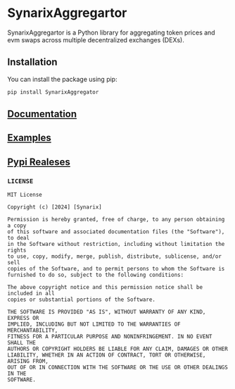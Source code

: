 # SynarixAggregartor

SynarixAggregartor is a Python library for aggregating token prices and evm swaps across multiple decentralized exchanges (DEXs).

## Installation
You can install the package using pip:

```bash
pip install SynarixAggregator
```
##  [Documentation](docs/index.md)
##  [Examples](examples/)
##  [Pypi Realeses](https://pypi.org/manage/project/SynarixAggregator/releases/)

### `LICENSE`
```plaintext
MIT License

Copyright (c) [2024] [Synarix]

Permission is hereby granted, free of charge, to any person obtaining a copy
of this software and associated documentation files (the "Software"), to deal
in the Software without restriction, including without limitation the rights
to use, copy, modify, merge, publish, distribute, sublicense, and/or sell
copies of the Software, and to permit persons to whom the Software is
furnished to do so, subject to the following conditions:

The above copyright notice and this permission notice shall be included in all
copies or substantial portions of the Software.

THE SOFTWARE IS PROVIDED "AS IS", WITHOUT WARRANTY OF ANY KIND, EXPRESS OR
IMPLIED, INCLUDING BUT NOT LIMITED TO THE WARRANTIES OF MERCHANTABILITY,
FITNESS FOR A PARTICULAR PURPOSE AND NONINFRINGEMENT. IN NO EVENT SHALL THE
AUTHORS OR COPYRIGHT HOLDERS BE LIABLE FOR ANY CLAIM, DAMAGES OR OTHER
LIABILITY, WHETHER IN AN ACTION OF CONTRACT, TORT OR OTHERWISE, ARISING FROM,
OUT OF OR IN CONNECTION WITH THE SOFTWARE OR THE USE OR OTHER DEALINGS IN THE
SOFTWARE.
```